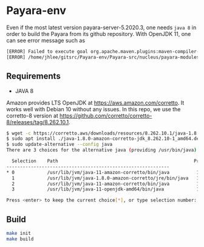 # Payara-env

Even if the most latest version payara-server-5.2020.3, one needs `java 8` in order to build the Payara from its github repository.
With OpenJDK 11, one can see error message such as

```bash
[ERROR] Failed to execute goal org.apache.maven.plugins:maven-compiler-plugin:3.8.0:compile (default-compile) on project asadmin-audit: Compilation failure
[ERROR] /home/jhlee/gitsrc/Payara-env/Payara-src/nucleus/payara-modules/asadmin-audit/src/main/java/fish/payara/audit/admin/SetAdminAuditServiceNotifierConfiguration.java:[168,67] incompatible types: org.jvnet.hk2.config.ConfigBeanProxy cannot be converted to fish.payara.nucleus.notification.configuration.Notifier
```

## Requirements

* JAVA 8

Amazon provides LTS OpenJDK at <https://aws.amazon.com/corretto>. It works well with Debian 10 without any issues.
In this repo, we use the corretto-8 version at <https://github.com/corretto/corretto-8/releases/tag/8.262.10.1>.

```bash
$ wget -c https://corretto.aws/downloads/resources/8.262.10.1/java-1.8.0-amazon-corretto-jdk_8.262.10-1_amd64.deb
$ sudo apt install ./java-1.8.0-amazon-corretto-jdk_8.262.10-1_amd64.deb
$ sudo update-alternative --config java
There are 3 choices for the alternative java (providing /usr/bin/java).

  Selection    Path                                                  Priority   Status
------------------------------------------------------------
* 0            /usr/lib/jvm/java-11-amazon-corretto/bin/java          11100008  auto mode
  1            /usr/lib/jvm/java-1.8.0-amazon-corretto/jre/bin/java   10800262  manual mode
  2            /usr/lib/jvm/java-11-amazon-corretto/bin/java          11100008  manual mode
  3            /usr/lib/jvm/java-11-openjdk-amd64/bin/java            1111      manual mode

Press <enter> to keep the current choice[*], or type selection number: 1
```

## Build

```bash
make init
make build
```

